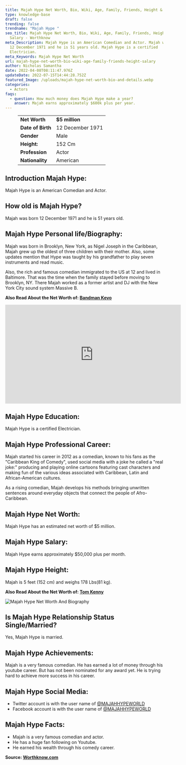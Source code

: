 ```yaml
---
title: Majah Hype Net Worth, Bio, Wiki, Age, Family, Friends, Height & Salary
type: knowledge-base
draft: false
trending: false
trendname: "Majah Hype "
seo_title: Majah Hype Net Worth, Bio, Wiki, Age, Family, Friends, Height &
  Salary - Worthknow
meta_Description: Majah Hype is an American Comedian and Actor. Majah was born
  12 December 1971 and he is 51 years old. Majah Hype is a certified
  Electrician.
meta_Keywords: Majah Hype Net Worth
url: majah-hype-net-worth-bio-wiki-age-family-friends-height-salary
author: Nicholas Samantha
date: 2022-04-08T08:11:47.976Z
updateDate: 2022-07-15T14:44:28.752Z
featured_Image: /uploads/majah-hype-net-worth-bio-and-details.webp
categories:
  - Actors
faqs:
  - question: How much money does Majah Hype make a year?
    answer: Majah earns approximately $600k plus per year.
---
```

<figure class="wp-block-table is-style-stripes">
  <table>
    <tbody>
      <tr>
        <td>
          <strong>Net Worth</strong>
        </td>
        <td>
          <strong>$5 million</strong>
        </td>
      </tr>
      <tr>
        <td>
          <strong>Date of Birth</strong>
        </td>
        <td>12 December 1971</td>
      </tr>
      <tr>
        <td>
          <strong>Gender</strong>
        </td>
        <td>Male</td>
      </tr>
      <tr>
        <td>
          <strong>Height:</strong>
        </td>
        <td>152 Cm</td>
      </tr>
      <tr>
        <td>
          <strong>Profession</strong>
        </td>
        <td>Actor</td>
      </tr>
      <tr>
        <td>
          <strong>Nationality</strong>
        </td>
        <td>American</td>
      </tr>
    </tbody>
  </table>
</figure>

## **Introduction Majah Hype:**

Majah Hype is an American Comedian and Actor.

## **How old is Majah Hype?**

Majah was born 12 December 1971 and he is 51 years old.

## **Majah Hype Personal life/Biography:**

Majah was born in Brooklyn, New York, as Nigel Joseph in the Caribbean, Majah grew up the oldest of three children with their mother. Also, some updates mention that Hype was taught by his grandfather to play seven instruments and read music.

Also, the rich and famous comedian immigrated to the US at 12 and lived in Baltimore. That was the time when the family stayed before moving to Brooklyn, NY. There Majah worked as a former artist and DJ with the New York City sound system Massive B.

**Also Read About the Net Worth of: <a href="https://worthknow.com/bandman-kevo-net-worth-bio-wiki-age-family-friends-height-salary/" target="_blank" rel="noopener">Bandman Kevo</a>**

<iframe width="560" height="315" src="https://www.youtube.com/embed/kzg-wD2qXJg" title="YouTube video player" frameborder="0" allow="accelerometer; autoplay; clipboard-write; encrypted-media; gyroscope; picture-in-picture" allowfullscreen></iframe>

## **Majah Hype Education:**

Majah Hype is a certified Electrician.

## **Majah Hype Professional Career:**

Majah started his career in 2012 as a comedian, known to his fans as the "Caribbean King of Comedy", used social media with a joke he called a "real joke:" producing and playing online cartoons featuring cast characters and making fun of the various ideas associated with Caribbean, Latin and African-American cultures.

As a rising comedian, Majah develops his methods bringing unwritten sentences around everyday objects that connect the people of Afro-Caribbean.

## **Majah Hype Net Worth:**

Majah Hype has an estimated net worth of $5 million.

## **Majah Hype Salary:**

Majah Hype earns approximately $50,000 plus per month.

## **Majah Hype Height:**

Majah is 5 feet (152 cm) and weighs 178 Lbs(81 kg).

**Also Read About the Net Worth of: <a href="https://worthknow.com/tom-kenny-net-worth-bio-age-family-friends-height-salary/" target="_blank" rel="noopener">Tom Kenny</a>**

![Majah Hype Net Worth And Biography](/uploads/majah-hype-net-worth-.webp)

## **Is Majah Hype Relationship Status Single/Married?**

Yes, Majah Hype is married.

## **Majah Hype Achievements:**

Majah is a very famous comedian. He has earned a lot of money through his youtube career. But has not been nominated for any award yet. He is trying hard to achieve more success in his career.

## **Majah Hype Social Media:**

* Twitter account is with the user name of <a href="https://twitter.com/MAJAHHYPEWORLD" target="_blank" rel="nofollow" rel="noopener">@MAJAHHYPEWORLD</a>
* Facebook account is with the user name of <a href="https://www.facebook.com/majahhype" target="_blank" rel="nofollow" rel="noopener">@MAJAHHYPEWORLD</a>

## **Majah Hype Facts:**

* Majah is a very famous comedian and actor.
* He has a huge fan following on Youtube.
* He earned his wealth through his comedy career.

**Source: <a href="https://worthknow.com/" target="_blank" rel="noopener">Worthknow.com</a>**